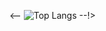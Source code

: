 <--
![Top Langs](https://github-readme-stats.vercel.app/api/top-langs/?username=asyaisbil&layout=compact&theme=radical)
--!>
